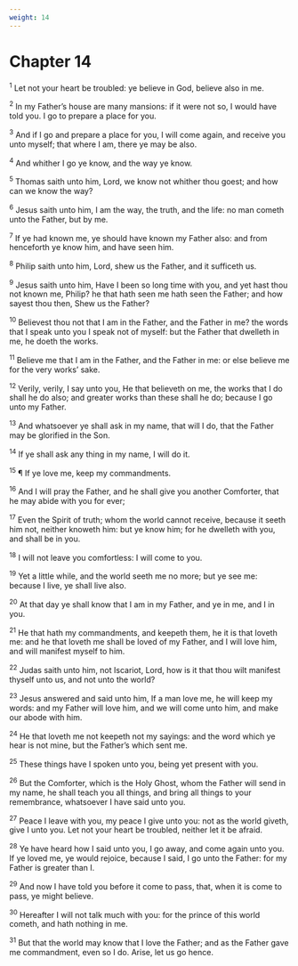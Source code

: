 ```yaml
---
weight: 14
---
```


# Chapter 14

<sup>1</sup> Let not your heart be troubled: ye believe in God, believe also in me. 

<sup>2</sup> In my Father’s house are many mansions: if it were not so, I would have told you. I go to prepare a place for you. 

<sup>3</sup> And if I go and prepare a place for you, I will come again, and receive you unto myself; that where I am, there ye may be also. 

<sup>4</sup> And whither I go ye know, and the way ye know. 

<sup>5</sup> Thomas saith unto him, Lord, we know not whither thou goest; and how can we know the way? 

<sup>6</sup> Jesus saith unto him, I am the way, the truth, and the life: no man cometh unto the Father, but by me. 

<sup>7</sup> If ye had known me, ye should have known my Father also: and from henceforth ye know him, and have seen him. 

<sup>8</sup> Philip saith unto him, Lord, shew us the Father, and it sufficeth us. 

<sup>9</sup> Jesus saith unto him, Have I been so long time with you, and yet hast thou not known me, Philip? he that hath seen me hath seen the Father; and how sayest thou then, Shew us the Father? 

<sup>10</sup> Believest thou not that I am in the Father, and the Father in me? the words that I speak unto you I speak not of myself: but the Father that dwelleth in me, he doeth the works. 

<sup>11</sup> Believe me that I am in the Father, and the Father in me: or else believe me for the very works’ sake. 

<sup>12</sup> Verily, verily, I say unto you, He that believeth on me, the works that I do shall he do also; and greater works than these shall he do; because I go unto my Father. 

<sup>13</sup> And whatsoever ye shall ask in my name, that will I do, that the Father may be glorified in the Son. 

<sup>14</sup> If ye shall ask any thing in my name, I will do it. 

<sup>15</sup> ¶ If ye love me, keep my commandments. 

<sup>16</sup> And I will pray the Father, and he shall give you another Comforter, that he may abide with you for ever; 

<sup>17</sup> Even the Spirit of truth; whom the world cannot receive, because it seeth him not, neither knoweth him: but ye know him; for he dwelleth with you, and shall be in you. 

<sup>18</sup> I will not leave you comfortless: I will come to you. 

<sup>19</sup> Yet a little while, and the world seeth me no more; but ye see me: because I live, ye shall live also. 

<sup>20</sup> At that day ye shall know that I am in my Father, and ye in me, and I in you. 

<sup>21</sup> He that hath my commandments, and keepeth them, he it is that loveth me: and he that loveth me shall be loved of my Father, and I will love him, and will manifest myself to him. 

<sup>22</sup> Judas saith unto him, not Iscariot, Lord, how is it that thou wilt manifest thyself unto us, and not unto the world? 

<sup>23</sup> Jesus answered and said unto him, If a man love me, he will keep my words: and my Father will love him, and we will come unto him, and make our abode with him. 

<sup>24</sup> He that loveth me not keepeth not my sayings: and the word which ye hear is not mine, but the Father’s which sent me. 

<sup>25</sup> These things have I spoken unto you, being yet present with you. 

<sup>26</sup> But the Comforter, which is the Holy Ghost, whom the Father will send in my name, he shall teach you all things, and bring all things to your remembrance, whatsoever I have said unto you. 

<sup>27</sup> Peace I leave with you, my peace I give unto you: not as the world giveth, give I unto you. Let not your heart be troubled, neither let it be afraid. 

<sup>28</sup> Ye have heard how I said unto you, I go away, and come again unto you. If ye loved me, ye would rejoice, because I said, I go unto the Father: for my Father is greater than I. 

<sup>29</sup> And now I have told you before it come to pass, that, when it is come to pass, ye might believe. 

<sup>30</sup> Hereafter I will not talk much with you: for the prince of this world cometh, and hath nothing in me. 

<sup>31</sup> But that the world may know that I love the Father; and as the Father gave me commandment, even so I do. Arise, let us go hence. 


